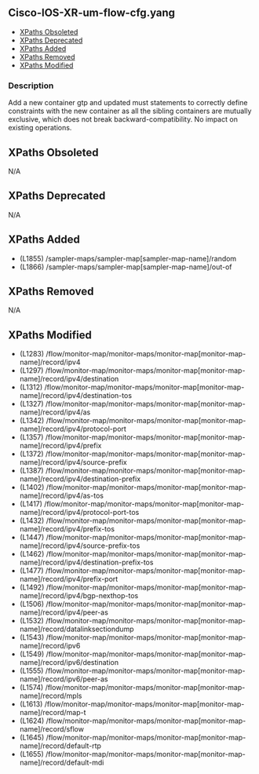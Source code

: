 ## Cisco-IOS-XR-um-flow-cfg.yang

- [XPaths Obsoleted](#xpaths-obsoleted)
- [XPaths Deprecated](#xpaths-deprecated)
- [XPaths Added](#xpaths-added)
- [XPaths Removed](#xpaths-removed)
- [XPaths Modified](#xpaths-modified)

### Description

Add a new container gtp and updated must statements to correctly define constraints with the new container as all the sibling containers are mutually exclusive, which does not break backward-compatibility. No impact on existing operations.

## XPaths Obsoleted

N/A

## XPaths Deprecated

N/A

## XPaths Added

- (L1855)	/sampler-maps/sampler-map[sampler-map-name]/random
- (L1866)	/sampler-maps/sampler-map[sampler-map-name]/out-of

## XPaths Removed

N/A

## XPaths Modified

- (L1283)	/flow/monitor-map/monitor-maps/monitor-map[monitor-map-name]/record/ipv4
- (L1297)	/flow/monitor-map/monitor-maps/monitor-map[monitor-map-name]/record/ipv4/destination
- (L1312)	/flow/monitor-map/monitor-maps/monitor-map[monitor-map-name]/record/ipv4/destination-tos
- (L1327)	/flow/monitor-map/monitor-maps/monitor-map[monitor-map-name]/record/ipv4/as
- (L1342)	/flow/monitor-map/monitor-maps/monitor-map[monitor-map-name]/record/ipv4/protocol-port
- (L1357)	/flow/monitor-map/monitor-maps/monitor-map[monitor-map-name]/record/ipv4/prefix
- (L1372)	/flow/monitor-map/monitor-maps/monitor-map[monitor-map-name]/record/ipv4/source-prefix
- (L1387)	/flow/monitor-map/monitor-maps/monitor-map[monitor-map-name]/record/ipv4/destination-prefix
- (L1402)	/flow/monitor-map/monitor-maps/monitor-map[monitor-map-name]/record/ipv4/as-tos
- (L1417)	/flow/monitor-map/monitor-maps/monitor-map[monitor-map-name]/record/ipv4/protocol-port-tos
- (L1432)	/flow/monitor-map/monitor-maps/monitor-map[monitor-map-name]/record/ipv4/prefix-tos
- (L1447)	/flow/monitor-map/monitor-maps/monitor-map[monitor-map-name]/record/ipv4/source-prefix-tos
- (L1462)	/flow/monitor-map/monitor-maps/monitor-map[monitor-map-name]/record/ipv4/destination-prefix-tos
- (L1477)	/flow/monitor-map/monitor-maps/monitor-map[monitor-map-name]/record/ipv4/prefix-port
- (L1492)	/flow/monitor-map/monitor-maps/monitor-map[monitor-map-name]/record/ipv4/bgp-nexthop-tos
- (L1506)	/flow/monitor-map/monitor-maps/monitor-map[monitor-map-name]/record/ipv4/peer-as
- (L1532)	/flow/monitor-map/monitor-maps/monitor-map[monitor-map-name]/record/datalinksectiondump
- (L1543)	/flow/monitor-map/monitor-maps/monitor-map[monitor-map-name]/record/ipv6
- (L1549)	/flow/monitor-map/monitor-maps/monitor-map[monitor-map-name]/record/ipv6/destination
- (L1555)	/flow/monitor-map/monitor-maps/monitor-map[monitor-map-name]/record/ipv6/peer-as
- (L1574)	/flow/monitor-map/monitor-maps/monitor-map[monitor-map-name]/record/mpls
- (L1613)	/flow/monitor-map/monitor-maps/monitor-map[monitor-map-name]/record/map-t
- (L1624)	/flow/monitor-map/monitor-maps/monitor-map[monitor-map-name]/record/sflow
- (L1645)	/flow/monitor-map/monitor-maps/monitor-map[monitor-map-name]/record/default-rtp
- (L1655)	/flow/monitor-map/monitor-maps/monitor-map[monitor-map-name]/record/default-mdi

